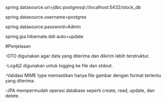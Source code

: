 spring.datasource.url=jdbc:postgresql://localhost:5432/stock_db

spring.datasource.username=postgres

spring.datasource.password=Admin

spring.jpa.hibernate.ddl-auto=update

#Penjelasan

-DTO digunakan agar data yang diterima dan dikirim lebih terstruktur.

-Log4j2 digunakan untuk logging ke file dan stdout.

-Validasi MIME type memastikan hanya file gambar dengan format tertentu yang diterima.

-JPA mempermudah operasi database seperti create, read, update, dan delete.
